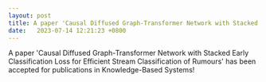 ```yaml
---
layout: post
title: A paper 'Causal Diffused Graph-Transformer Network with Stacked Early Classification Loss for Efficient Stream Classification of Rumours' has been accepted for publication in Knowledge-Based Systems!
date:   2023-07-14 12:21:23 +0800
---
```


A paper 'Causal Diffused Graph-Transformer Network with Stacked Early Classification Loss for Efficient Stream Classification of Rumours' has been accepted for publications in Knowledge-Based Systems!


